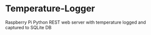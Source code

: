 # Temperature-Logger
Raspberry Pi Python REST web server with temperature logged and captured to SQLite DB 
